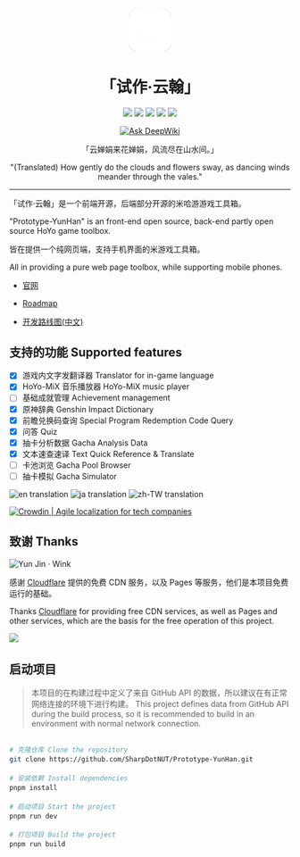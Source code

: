 <div align="center">
<center>

<img
  src="/public/img/UI_ChapterIcon_Yunjin.png"
  style="width: 15%;background-color: #777;border-radius: 20%"></img>

# 「试作·云翰」

![](https://img.shields.io/github/repo-size/SharpDotNUT/Prototype-YunHan)
![](https://img.shields.io/github/license/SharpDotNUT/Prototype-YunHan)
![](https://img.shields.io/github/last-commit/SharpDotNUT/Prototype-YunHan)
![](https://img.shields.io/github/contributors/SharpDotNUT/Prototype-YunHan)
![](https://img.shields.io/github/stars/SharpDotNUT/Prototype-YunHan)

[![Ask DeepWiki](https://deepwiki.com/badge.svg)](https://deepwiki.com/SharpDotNUT/Prototype-YunHan)

「云婵娟来花婵娟，风流尽在山水间。」

"(Translated) How gently do the clouds and flowers sway, as dancing winds meander through the vales."

</center>
</div>

---

「试作·云翰」是一个前端开源，后端部分开源的米哈游游戏工具箱。

"Prototype-YunHan" is an front-end open source, back-end partly open source HoYo game toolbox.

皆在提供一个纯网页端，支持手机界面的米游戏工具箱。

All in providing a pure web page toolbox, while supporting mobile phones.

- [官网](https://yunhan.sharpdotnut.com/)

- [Roadmap](https://github.com/SharpDotNUT/Prototype-YunHan/wiki/Roadmap)
- [开发路线图(中文)](https://github.com/SharpDotNUT/Prototype-YunHan/wiki/%E5%BC%80%E5%8F%91%E8%B7%AF%E7%BA%BF%E5%9B%BE%EF%BC%88%E4%B8%AD%E6%96%87%EF%BC%89)

## 支持的功能 Supported features

- [x] 游戏内文字发翻译器 Translator for in-game language
- [x] HoYo-MiX 音乐播放器 HoYo-MiX music player
- [ ] 基础成就管理 Achievement management
- [x] 原神辞典 Genshin Impact Dictionary
- [x] 前瞻兑换码查询 Special Program Redemption Code Query
- [x] 问答 Quiz
- [x] 抽卡分析数据 Gacha Analysis Data
- [x] 文本速查速译 Text Quick Reference & Translate
- [ ] 卡池浏览 Gacha Pool Browser
- [ ] 抽卡模拟 Gacha Simulator

<img alt="en translation" src="https://img.shields.io/badge/dynamic/json?color=blue&label=en&style=flat&logo=crowdin&query=%24.progress.0.data.translationProgress&url=https%3A%2F%2Fbadges.awesome-crowdin.com%2Fstats-15913271-813246.json" /> <img alt="ja translation" src="https://img.shields.io/badge/dynamic/json?color=blue&label=ja&style=flat&logo=crowdin&query=%24.progress.1.data.translationProgress&url=https%3A%2F%2Fbadges.awesome-crowdin.com%2Fstats-15913271-813246.json" /> <img alt="zh-TW translation" src="https://img.shields.io/badge/dynamic/json?color=blue&label=zh-TW&style=flat&logo=crowdin&query=%24.progress.2.data.translationProgress&url=https%3A%2F%2Fbadges.awesome-crowdin.com%2Fstats-15913271-813246.json" />

<a href="https://zh.crowdin.com/project/protype-yunhan/" rel="nofollow"><img style="width:140;height:40px" src="https://badges.crowdin.net/badge/light/crowdin-on-dark.png" srcset="https://badges.crowdin.net/badge/light/crowdin-on-dark.png 1x,https://badges.crowdin.net/badge/light/crowdin-on-dark@2x.png 2x" alt="Crowdin | Agile localization for tech companies" /></a>

## 致谢 Thanks

<img width="128" height="128" alt="Yun Jin · Wink" src="https://github.com/user-attachments/assets/95c58c46-1adb-41c1-a868-ffe21360a964" />

感谢 [Cloudflare](https://www.cloudflare.com/) 提供的免费 CDN 服务，以及 Pages 等服务，他们是本项目免费运行的基础。

Thanks [Cloudflare](https://www.cloudflare.com/) for providing free CDN services, as well as Pages and other services, which are the basis for the free operation of this project.

[<img src="https://user-images.githubusercontent.com/61003590/246605903-f19b5ae7-33f8-41ac-8130-6d0069fde27a.png" width=200></img>](https://www.cloudflare.com/)

## 启动项目

> 本项目的在构建过程中定义了来自 GitHub API 的数据，所以建议在有正常网络连接的环境下进行构建。
> This project defines data from GitHub API during the build process, so it is recommended to build in an environment with normal network connection.

```bash

# 克隆仓库 Clone the repository
git clone https://github.com/SharpDotNUT/Prototype-YunHan.git

# 安装依赖 Install dependencies
pnpm install

# 启动项目 Start the project
pnpm run dev

# 打包项目 Build the project
pnpm run build

```

